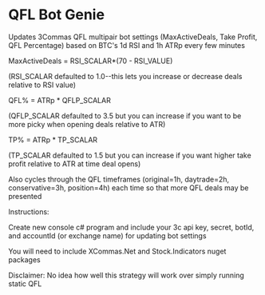 # QFL Bot Genie


Updates 3Commas QFL multipair bot settings (MaxActiveDeals, Take Profit, QFL Percentage) based on BTC's 1d RSI and 1h ATRp every few minutes

MaxActiveDeals =  RSI_SCALAR*(70 - RSI_VALUE)

(RSI_SCALAR defaulted to 1.0--this lets you increase or decrease deals relative to RSI value)

QFL% = ATRp * QFLP_SCALAR

(QFLP_SCALAR defaulted to 3.5 but you can increase if you want to be more picky when opening deals relative to ATR)

TP% = ATRp * TP_SCALAR

(TP_SCALAR defaulted to 1.5 but you can increase if you want higher take profit relative to ATR at time deal opens)

Also cycles through the QFL timeframes (original=1h, daytrade=2h, conservative=3h, position=4h) each time so that more QFL deals may be presented

Instructions:

Create new console c# program and include your 3c api key, secret, botId, and accountId (or exchange name) for updating bot settings


You will need to include XCommas.Net and Stock.Indicators nuget packages


Disclaimer: No idea how well this strategy will work over simply running static QFL
